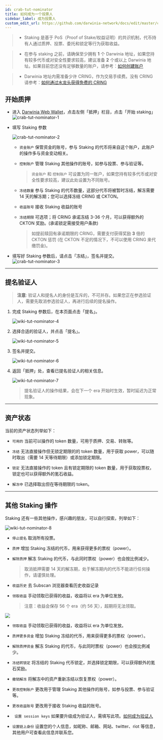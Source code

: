 ```yaml
---
id: crab-tut-nominator
title: 如何成为一个投票人
sidebar_label: 成为投票人
custom_edit_url: https://github.com/darwinia-network/docs/edit/master/content/zh-CN/crab-tut-nominator.md
---
```

> - Staking 是基于 PoS（Proof of Stake/权益证明）的共识机制，代币持有人通过质押、投票、委托和锁定等行为获取收益。

> - 在参与 staking 之前，请确保至少拥有 **1** 个 Darwinia 地址，如果您持有较多代币或对安全性要求较高，建议准备 **2** 个或以上 Darwinia 地址。如果目前您还没有足够数量的账户，请参考：[如何创建账户](https://docs.darwinia.network/docs/zh-CN/crab-tut-create-account) 

> - Darwinia 地址内需准备少许 CRING，作为交易手续费。没有 CRING 请参考：[如何通过水龙头获得免费的 CRING](https://docs.darwinia.network/docs/zh-CN/crab-tut-claim-cring)

## 开始质押

- 进入 [Darwinia Web Wallet](https://apps.darwinia.network)，点击左侧「抵押」栏目，点击「开始 staking」  
  ![crab-tut-nominator-1](assets/crab-tut-nominator-1.png)


- 填写 Staking 参数  
  
  ![crab-tut-nominator-2](assets/crab-tut-nominator-2.png)
    - ` 资金账户 ` 保管资金的账号，参与 Staking 的代币将来自这个账户，此账户的操作多与资金变动相关。
    - ` 控制账户 ` 管理 Staking 其他操作的账号，如参与投票、参与验证等。
  
      > ` 资金账户 ` 和 ` 控制账户 ` 可设置为同一账户，如果您持有较多代币或对安全性要求较高，建议此处设置为不同账号。  

    -  ` 冻结数量 ` 参与 Staking 的代币数量，这部分代币将被暂时冻结，解冻需要 14 天的解冻期；您可以选择冻结 CRING 或 CKTON。
    - ` 收益账号 ` 接收 Staking 收益的账号
    - ` 冻结期限 ` 可选项；将 CRING 承诺冻结 3-36 个月，可以获得额外的 CKTON 奖励。(承诺锁定需接受用户条款)
  
      > 如提前赎回有承诺期限的 CRING，需要支付获得奖励 **3** 倍的 CKTON 惩罚 (在 CKTON 不足的情况下，不可以使用 CRING 来代缴罚金)。

- 填写好 Staking 参数后，请点击「冻结」，签名并提交。  
  ![crab-tut-nominator-3](assets/crab-tut-nominator-3.png)

<hr />

## 提名验证人

> **注意**: 验证人和提名人的身份是互斥的，不可并存。如果您正在参选验证人，需要先取消参选验证人，再进行后续的提名操作。

1. 完成 Staking 参数后，在本页面点击「提名」。
   
   ![wiki-tut-nominator-4](assets/wiki-tut-nominator-4-cn.png)
  
2. 选择合适的验证人，并点击「提名」。
   
   ![wiki-tut-nominator-5](assets/wiki-tut-nominator-5-cn.png)

3. 签名并提交。
   
   ![wiki-tut-nominator-6](assets/wiki-tut-nominator-6-cn.png)

4. 返回「抵押」处，查看已提名验证人的相关信息。
   
   ![wiki-tut-nominator-7](assets/wiki-tut-nominator-7-cn.png)

     > 提名验证人的操作结果，会在下一个 era 开始时生效，暂时延迟为正常现象。

<hr />

## 资产状态

当前的资产状态列举如下：
- ` 可用的 ` 当前可以操作的 token 数量，可用于质押、交易、转账等。
  
- ` 冻结 ` 无法直接操作但无锁定期限的的 token 数量，用于获取 power，可以随时取出（需要 14 天等待期限）或添加锁定期限。
  
- ` 锁定 ` 无法直接操作的 token 且有锁定期限的 token 数量，用于获取投票权，锁定也可以获得额外的氪石收益。

- ` 解冻中 ` 已选择取出但在等待期限的 token。

<hr />

## 其他 Staking 操作

Staking 还有一些其他操作，感兴趣的朋友，可以自行探索，列举如下：

![wiki-tut-nominator-8](assets/wiki-tut-nominator-8-cn.png)

  - ` 停止提名 ` 取消所有投票。

  - ` 质押 `  增加 Staking 冻结的代币，用来获得更多的票权（power）。

  - ` 解除质押 ` 解冻 Staking 的代币，与此同时票权（power）也会按比例减少。
  
     > 取消抵押需要 14 天的解冻期，处于解冻期内的代币不能进行任何操作，请谨慎处理。

  - ` 收益历史 ` 去 Subscan 浏览器查看历史收益记录
  
  - ` 领取收益 ` 手动领取已获得的收益，收益将以 era 为单位发放。

     > 注意：收益会保存 56 个 era（约 56 天），超期将无法领取。

  ![](assets/wiki-tut-nominator-9-cn.png)

  - ` 领取收益 ` 手动领取已获得的收益，收益将以 era 为单位发放。
  
  - ` 质押更多资金 ` 增加 Staking 冻结的代币，用来获得更多的票权（power）。

  - ` 解除质押资金 ` 解冻 Staking 的代币，与此同时票权（power）也会按比例减少。

  - ` 冻结转锁定 ` 将冻结的 Staking 代币锁定，并选择锁定期限，可以获得额外的氪石奖励。

  - ` 撤销解冻 ` 将解冻中的资产重新冻结以恢复票权（power）。

  - ` 更改控制账户 ` 更改用于管理 Staking 其他操作的账号，如参与投票、参与验证等。

  - ` 更改收益账号 ` 更改用于接收 Staking 收益的账号。

  - ` 设置 session keys` 如果要升级成为验证人，需填写此项。[如何成为验证人](https://docs.darwinia.network/docs/zh-CN/wiki-tut-validator)

  - ` 设置链上身份 ` 设置您的个人信息，如昵称、邮箱、网站、twitter、riot 等信息，其他用户可查看此信息并联系您。
